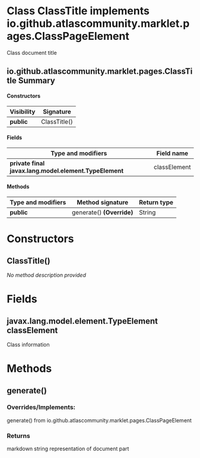 Class ClassTitle implements io.github.atlascommunity.marklet.pages.ClassPageElement
===================================================================================
Class document title

io.github.atlascommunity.marklet.pages.ClassTitle Summary
-------
#### Constructors
| Visibility | Signature    |
| ---------- | ------------ |
| **public** | ClassTitle() |
#### Fields
| Type and modifiers                                     | Field name   |
| ------------------------------------------------------ | ------------ |
| **private final javax.lang.model.element.TypeElement** | classElement |
#### Methods
| Type and modifiers | Method signature          | Return type |
| ------------------ | ------------------------- | ----------- |
| **public**         | generate() **(Override)** | String      |

Constructors
============
ClassTitle()
------------
*No method description provided*



Fields
======
javax.lang.model.element.TypeElement classElement
-------------------------------------------------
Class information



Methods
=======
generate()
----------
### Overrides/Implements:
generate() from io.github.atlascommunity.marklet.pages.ClassPageElement



### Returns

markdown string representation of document part



